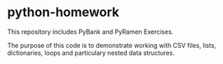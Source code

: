 # python-homework
This repository includes PyBank and PyRamen Exercises.

The purpose of this code is to demonstrate working with CSV files, lists, dictionaries, loops and particulary nested data structures. 
